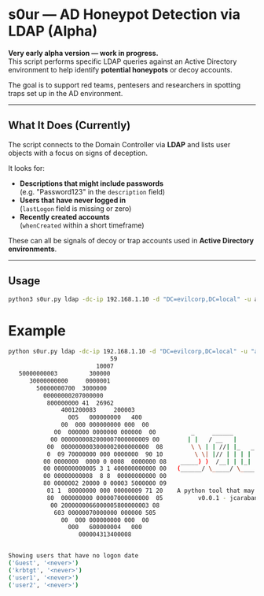 # s0ur — AD Honeypot Detection via LDAP (Alpha)

**Very early alpha version — work in progress.**  
This script performs specific LDAP queries against an Active Directory environment to help identify **potential honeypots** or decoy accounts.

The goal is to support red teams, pentesers and researchers in spotting traps set up in the AD environment.

---

## What It Does (Currently)

The script connects to the Domain Controller via **LDAP** and lists user objects with a focus on signs of deception.

It looks for:

- **Descriptions that might include passwords**  
  (e.g. "Password123" in the `description` field)
- **Users that have never logged in**  
  (`lastLogon` field is missing or zero)
- **Recently created accounts**  
  (`whenCreated` within a short timeframe)

These can all be signals of decoy or trap accounts used in **Active Directory environments**.

---

## Usage

```bash
python3 s0ur.py ldap -dc-ip 192.168.1.10 -d "DC=evilcorp,DC=local" -u admin
```

# Example
```bash
python s0ur.py ldap -dc-ip 192.168.1.10 -d "DC=evilcorp,DC=local" -u "admin" -p $(cat ../password)
                             59                 
                         10007                  
   50000000003         300000                   
      30000000000     0000001                   
        50000000700  3000000                    
          00000000207000000                     
           800000000 41  26962                  
               4001200083     200003            
                 005   000000000   400          
               00  000 000000000 000  00        
             00  000000 0000000 000000  00          _     ______                         
            00 0000000082000007000000009 00        | |   / __   |                        
           00  0000000003000002000000000  08        \ \ | | //| |_   _  ____ ____  _   _ 
           0  09 70000000 000 0000000  90 10         \ \| |// | | | | |/ ___)  _ \| | | |
          00 0000000  0000 0 0008  0000000 08    _____) )  /__| | |_| | |_  | | | | |_| |
          00 000000000005 3 1 400000000000 00   (______/ \_____/ \____|_(_) | ||_/ \__  |
          00 00000000008  8 8  00000000000 00                               |_|   (____/ 
          80 0000002 20000 0 00003 5000000 09   
           01 1  80000000 000 00000009 71 20    A python tool that may help to detect AD Honeypots 
           80  000000000 000007000000000  05          v0.0.1 - jcarabantes - @Mr_RedSmasher
            00 2000000066000005800000003 08     
             603 00000070000000 000000 505      
               00  000 000000000 000  00        
                 000   600000004   000          
                    000004313400008             


Showing users that have no logon date
('Guest', '<never>')
('krbtgt', '<never>')
('user1', '<never>')
('user2', '<never>')
```